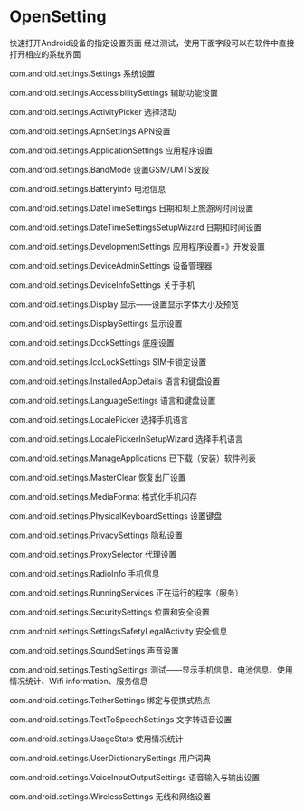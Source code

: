 # OpenSetting

快速打开Android设备的指定设置页面
经过测试，使用下面字段可以在软件中直接打开相应的系统界面

com.android.settings.Settings 系统设置

com.android.settings.AccessibilitySettings 辅助功能设置

com.android.settings.ActivityPicker 选择活动

com.android.settings.ApnSettings APN设置

com.android.settings.ApplicationSettings 应用程序设置

com.android.settings.BandMode 设置GSM/UMTS波段

com.android.settings.BatteryInfo 电池信息

com.android.settings.DateTimeSettings 日期和坝上旅游网时间设置

com.android.settings.DateTimeSettingsSetupWizard 日期和时间设置

com.android.settings.DevelopmentSettings 应用程序设置=》开发设置

com.android.settings.DeviceAdminSettings 设备管理器

com.android.settings.DeviceInfoSettings 关于手机

com.android.settings.Display 显示——设置显示字体大小及预览

com.android.settings.DisplaySettings 显示设置

com.android.settings.DockSettings 底座设置

com.android.settings.IccLockSettings SIM卡锁定设置

com.android.settings.InstalledAppDetails 语言和键盘设置

com.android.settings.LanguageSettings 语言和键盘设置

com.android.settings.LocalePicker 选择手机语言

com.android.settings.LocalePickerInSetupWizard 选择手机语言

com.android.settings.ManageApplications 已下载（安装）软件列表

com.android.settings.MasterClear 恢复出厂设置

com.android.settings.MediaFormat 格式化手机闪存

com.android.settings.PhysicalKeyboardSettings 设置键盘

com.android.settings.PrivacySettings 隐私设置

com.android.settings.ProxySelector 代理设置

com.android.settings.RadioInfo 手机信息

com.android.settings.RunningServices 正在运行的程序（服务）

com.android.settings.SecuritySettings 位置和安全设置

com.android.settings.SettingsSafetyLegalActivity 安全信息

com.android.settings.SoundSettings 声音设置

com.android.settings.TestingSettings 测试——显示手机信息、电池信息、使用情况统计、Wifi information、服务信息

com.android.settings.TetherSettings 绑定与便携式热点

com.android.settings.TextToSpeechSettings 文字转语音设置

com.android.settings.UsageStats 使用情况统计

com.android.settings.UserDictionarySettings 用户词典

com.android.settings.VoiceInputOutputSettings 语音输入与输出设置

com.android.settings.WirelessSettings 无线和网络设置
